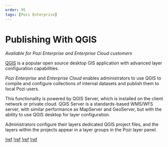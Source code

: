 ```yaml
---
order: 95
tags: [Pozi Enterprise]
---
```


# Publishing With QGIS

*Available for Pozi Enterprise and Enterprise Cloud customers*

[QGIS](https://qgis.org/) is a popular open source desktop GIS application with advanced layer configuration capabilities.

*Pozi Enterprise* and *Enterprise Cloud* enables administrators to use QGIS to compile and configure collections of internal datasets and publish them to local Pozi users.

This functionality is powered by QGIS Server, which is installed on the client network or private cloud. QGIS Server is a standards-based WMS/WFS server, with similar performance as MapServer and GeoServer, but with the ability to use QGIS desktop for layer configuration.

Administrators configure their layers dedicated QGIS project files, and the layers within the projects appear in a layer groups in the Pozi layer panel.

[!ref](./setting-up-qgis/)
[!ref](./managing-qgis-projects/)
[!ref](./configuring-layers/)
[!ref](./configuring-linked-datasets/)
